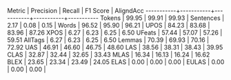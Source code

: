 Metric     | Precision |    Recall |  F1 Score | AligndAcc
-----------+-----------+-----------+-----------+-----------
Tokens     |     99.95 |     99.91 |     99.93 |
Sentences  |      2.17 |      0.08 |      0.15 |
Words      |     96.52 |     95.90 |     96.21 |
UPOS       |     84.23 |     83.68 |     83.96 |     87.26
XPOS       |      6.27 |      6.23 |      6.25 |      6.50
UFeats     |     57.44 |     57.07 |     57.26 |     59.51
AllTags    |      6.27 |      6.23 |      6.25 |      6.50
Lemmas     |     70.39 |     69.93 |     70.16 |     72.92
UAS        |     46.91 |     46.60 |     46.75 |     48.60
LAS        |     38.56 |     38.31 |     38.43 |     39.95
CLAS       |     32.87 |     32.44 |     32.65 |     33.43
MLAS       |     16.34 |     16.13 |     16.24 |     16.62
BLEX       |     23.65 |     23.34 |     23.49 |     24.05
ELAS       |      0.00 |      0.00 |      0.00 |
EULAS      |      0.00 |      0.00 |      0.00 |
